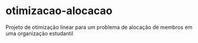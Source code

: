 # otimizacao-alocacao
Projeto de otimização linear para um problema de alocação de membros em uma organização estudantil
